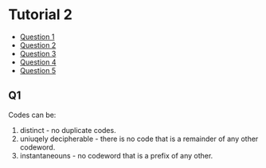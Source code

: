 # Tutorial 2

* [Question 1](#q1)
* [Question 2](#q2)
* [Question 3](#q3)
* [Question 4](#q4)
* [Question 5](#q5)

## Q1

Codes can be:

1. distinct - no duplicate codes.
2. uniuqely decipherable - there is no code that is a remainder of any other codeword.
3. instantaneouns -  no codeword that is a prefix of any other.
